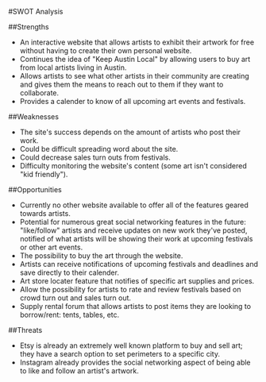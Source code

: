 #SWOT Analysis

##Strengths
* An interactive website that allows artists to exhibit their artwork for free without having to create their own personal website.
* Continues the idea of "Keep Austin Local" by allowing users to buy art from local artists living in Austin.
* Allows artists to see what other artists in their community are creating and gives them the means to reach out to them if they want to collaborate.
* Provides a calender to know of all upcoming art events and festivals.

##Weaknesses
* The site's success depends on the amount of artists who post their work.
* Could be difficult spreading word about the site.
* Could decrease sales turn outs from festivals.
* Difficulty monitoring the website's content (some art isn't considered "kid friendly").

##Opportunities
* Currently no other website available to offer all of the features geared towards artists.
* Potential for numerous great social networking features in the future: "like/follow" artists and receive updates on new work they've posted, notified of what artists will be showing their work at upcoming festivals or other art events.
* The possibility to buy the art through the website.
* Artists can receive notifications of upcoming festivals and deadlines and save directly to their calender.
* Art store locater feature that notifies of specific art supplies and prices.
* Allow the possibility for artists to rate and review festivals based on crowd turn out and sales turn out.
* Supply rental forum that allows artists to post items they are looking to borrow/rent: tents, tables, etc.

##Threats
* Etsy is already an extremely well known platform to buy and sell art; they have a search option to set perimeters to a specific city.
* Instagram already provides the social networking aspect of being able to like and follow an artist's artwork.

